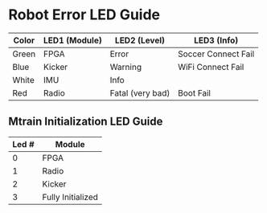# Robot Error LED Guide

|Color | LED1 (Module) | LED2 (Level) | LED3 (Info)|
|------|---------------|--------------|------------|
|Green | FPGA          | Error        | Soccer Connect Fail |
|Blue  | Kicker        | Warning      | WiFi Connect Fail |
|White | IMU           | Info         | |
|Red   | Radio         | Fatal (very bad) |Boot Fail |

## Mtrain Initialization LED Guide
|Led #| Module |
|----|----|
|0   |FPGA|
|1   |Radio|
|2   |Kicker|
|3   |Fully Initialized|
